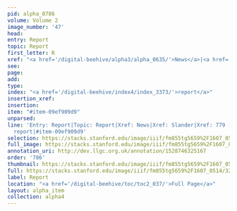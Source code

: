```yaml
---
pid: alpha_0786
volume: Volume 2
image_number: '47'
head: 
entry: Report
topic: Report
first_letter: R
xref: "<a href='/digital-beehive/alpha3/alpha_0635/'>News</a>|<a href='/digital-beehive/alpha4/alpha_0876/'>Slander</a>"
see: 
page: 
add: 
type: 
index: "<a href='/digital-beehive/index4/index_3373/'>report</a>"
insertion_xref: 
insertion: 
item: "#item-09ef909d9"
unparsed: 
line: 'Entry: Report|Topic: Report|Xref: News|Xref: Slander|Xref: 779 [PAGE_MISSING]|Index:
  report|#item-09ef909d9'
selection: https://stacks.stanford.edu/image/iiif/fm855tg5659%2F1607_0514/327,2272,3015,426/full/0/default.jpg
full_image: https://stacks.stanford.edu/image/iiif/fm855tg5659%2F1607_0514/full/full/0/default.jpg
annotation_uri: http://dev.llgc.org.uk/annotation/1528746325167
order: '786'
thumbnail: https://stacks.stanford.edu/image/iiif/fm855tg5659%2F1607_0514/327,2272,600,180/250,/0/default.jpg
full: https://stacks.stanford.edu/image/iiif/fm855tg5659%2F1607_0514/327,2272,3015,426/full/0/default.jpg
label: Report
location: "<a href='/digital-beehive/toc/toc2_037/'>Full Page</a>"
layout: alpha_item
collection: alpha4
---
```


